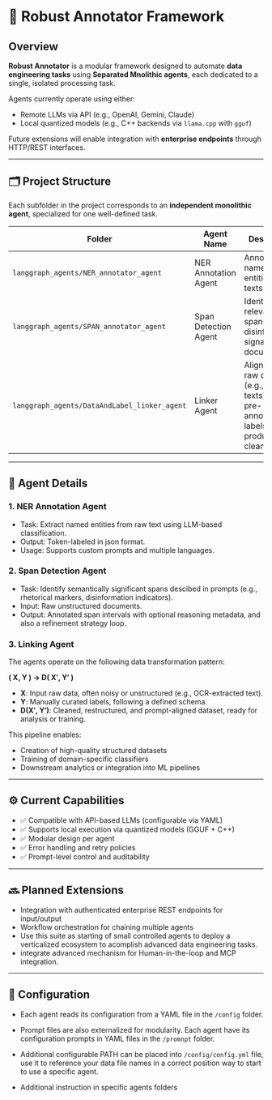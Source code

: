 # 🧠 Robust Annotator Framework

## Overview

**Robust Annotator** is a modular framework designed to automate **data engineering tasks** using **Separated Mnolithic agents**, each dedicated to a single, isolated processing task.

Agents currently operate using either:
- Remote LLMs via API (e.g., OpenAI, Gemini, Claude)
- Local quantized models (e.g., C++ backends via `llama.cpp` with `gguf`)

Future extensions will enable integration with **enterprise endpoints** through HTTP/REST interfaces.

---

## 🗂️ Project Structure

Each subfolder in the project corresponds to an **independent monolithic agent**, specialized for one well-defined task.

| Folder                   | Agent Name              | Description                                                                 |
|--------------------------|--------------------------|-----------------------------------------------------------------------------|
| `langgraph_agents/NER_annotator_agent`   | NER Annotation Agent     | Annotates named entities in raw texts 
| `langgraph_agents/SPAN_annotator_agent`  | Span Detection Agent     | Identifies relevant spans (e.g., disinformation signals) in documents.     |
| `langgraph_agents/DataAndLabel_linker_agent`   | Linker Agent             | Aligns noisy raw data (e.g., OCR texts) with pre-annotated labels to produce a clean dataset. |

---

## 🧩 Agent Details

### 1. NER Annotation Agent

- Task: Extract named entities from raw text using LLM-based classification.
- Output: Token-labeled in json format.
- Usage: Supports custom prompts and multiple languages.

### 2. Span Detection Agent

- Task: Identify semantically significant spans descibed in prompts (e.g., rhetorical markers, disinformation indicators).
- Input: Raw unstructured documents.
- Output: Annotated span intervals with optional reasoning metadata, and also a refinement strategy loop.

### 3. Linking Agent

The agents operate on the following data transformation pattern:

**( X, Y ) → D( X′, Y′ )**

- **X**: Input raw data, often noisy or unstructured (e.g., OCR-extracted text).
- **Y**: Manually curated labels, following a defined schema.
- **D(X′, Y′)**: Cleaned, restructured, and prompt-aligned dataset, ready for analysis or training.

This pipeline enables:
- Creation of high-quality structured datasets
- Training of domain-specific classifiers
- Downstream analytics or integration into ML pipelines
---

## ⚙️ Current Capabilities

- ✅ Compatible with API-based LLMs (configurable via YAML)
- ✅ Supports local execution via quantized models (GGUF + C++)
- ✅ Modular design per agent
- ✅ Error handling and retry policies
- ✅ Prompt-level control and auditability

---

## 🔜 Planned Extensions

- Integration with authenticated enterprise REST endpoints for input/output
- Workflow orchestration for chaining multiple agents
- Use this suite as starting of small controlled agents to deploy a verticalized ecosystem to acomplish advanced data engineering tasks.
- integrate advanced mechanism for Human-in-the-loop and MCP integration.

---

## 📁 Configuration

- Each agent reads its configuration from a YAML file in the `/config` folder.

- Prompt files are also externalized for modularity. Each agent have its configuration prompts in YAML files in the `/promnpt` folder. 

- Additional configurable PATH can be placed into `/config/config.yml` file, use it to reference your data file names in a correct position way to start to use a specific agent.

- Additional instruction in specific agents folders
